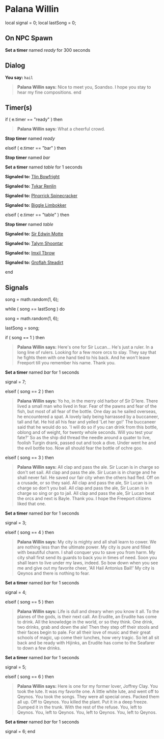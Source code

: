 # Palana Willin
local signal = 0;
local lastSong = 0;



## On NPC Spawn

**Set a timer** named *ready* for 300 seconds


## Dialog

**You say:** `hail`



>**Palana Willin says:** Nice to meet you, Soandso. I hope you stay to hear my fine compositions.
end



## Timer(s)

if ( e.timer == "ready" ) then


>**Palana Willin says:** What a cheerful crowd.


**Stop timer** named *ready*




elseif ( e.timer == "bar" ) then


**Stop timer** named *bar*


**Set a timer** named *table* for 1 seconds


**Signaled to:**  [Tlin Bowfright](/npc/10186)


**Signaled to:**  [Tykar Renlin](/npc/10157)


**Signaled to:**  [Plnorrick Spinecracker](/npc/10163)


**Signaled to:**  [Biggle Limbokker](/npc/10160)


elseif ( e.timer == "table" ) then


**Stop timer** named *table*


**Signaled to:**  [Sir Edwin Motte](/npc/10199)


**Signaled to:**  [Talym Shoontar](/npc/10182)


**Signaled to:**  [Imxil Tbrow](/npc/10012)


**Signaled to:**  [Groflah Steadirt](/npc/10195)

end



## Signals

song = math.random(1, 6);

while ( song == lastSong ) do


song = math.random(1, 6);

lastSong = song;



if ( song == 1 ) then


>**Palana Willin says:** Here's one for Sir Lucan... He's just a ruler. In a long line of rulers. Looking for a few more orcs to slay. They say that he fights them with one hand tied to his back. And he won't leave Freeport till you remember his name. Thank you.


**Set a timer** named *bar* for 1 seconds


signal = 7;

elseif ( song == 2 ) then


>**Palana Willin says:** Yo ho, in the merry old harbor of Sir D'lere. There lived a small man who lived in fear. Fear of the pawns and fear of the fish, but most of all fear of the bottle. One day as he sailed overseas, he encountered a spat. A lovely lady being harrassed by a buccaneer, tall and fat. He hid all his fear and yelled 'Let her go!' The buccaneer said that he would do so. 'I will do so if you can drink from this bottle, oblong and of weight, for twenty whole seconds. Will you test your fate?' So as the ship did thread the needle around a quater to live, foolish Turgin drank, passed out and took a dive. Under went he and the evil bottle too. Now all should fear the bottle of ochre goo.

elseif ( song == 3 ) then


>**Palana Willin says:** All clap and pass the ale. Sir Lucan is in charge so don't set sail. All clap and pass the ale. Sir Lucan is in charge and he shall never fail. He saved our fair city when the others had fled. Off on a crusade, or so they said. All clap  and pass the ale, Sir Lucan is in charge so don't you bail. All clap and pass the ale, Sir Lucan is in charge so sing or go to jail. All clap and pass the ale, Sir Lucan beat the orcs and next is Bayle. Thank you. I hope the Freeport citizens liked that one.


**Set a timer** named *bar* for 1 seconds


signal = 3;

elseif ( song == 4 ) then


>**Palana Willin says:** My city is mighty and all shall learn to cower. We are nothing less than the ultimate power. My city is pure and filled with beautiful charm. I shall conquer you to save you from harm. My city shall first send its guards to back you in times of need. Soon you shall learn to live under my laws, indeed. So bow down when you see me and give out my favorite cheer, 'All Hail Antonius Bail!' My city is Qeynos and there is nothing to fear.


**Set a timer** named *bar* for 1 seconds


signal = 4;

elseif ( song == 5 ) then


>**Palana Willin says:** Life is dull and dreary when you know it all. To the planes of the gods, is their next call. An Erudite, an Erudite has come to drink. All the knowledge in the world, or so they think. One drink, two drinks, grab and down the ale! Then they step off their stools and their faces begin to pale. For all their love of music and their great schools of magic, up come their lunches, how very tragic. So let all sit back and be ready with Hijinks, an Erudite has come to the Seafarer to down a few drinks.


**Set a timer** named *bar* for 1 seconds


signal = 5;

elseif ( song == 6 ) then


>**Palana Willin says:** Here is one for my former lover, Joffrey Clay. You took the lute. It was my favorite one. A little white lute, and went off to Qeynos. You took the songs. They were all special ones. Packed them all up. Off to Qeynos. You killed the plant. Put it in a deep freeze. Dumped it in the trunk. With the rest of the refuse. You, left to Qeynos. You, left to Qeynos. You, left to Qeynos. You, left to Qeynos.


**Set a timer** named *bar* for 1 seconds


signal = 6;
end